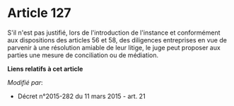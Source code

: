 # Article 127

S'il n'est pas justifié, lors de l'introduction de l'instance et conformément aux dispositions des articles 56 et 58, des
diligences entreprises en vue de parvenir à une résolution amiable de leur litige, le juge peut proposer aux parties une
mesure de conciliation ou de médiation.

**Liens relatifs à cet article**

_Modifié par_:

  - Décret n°2015-282 du 11 mars 2015 - art. 21
